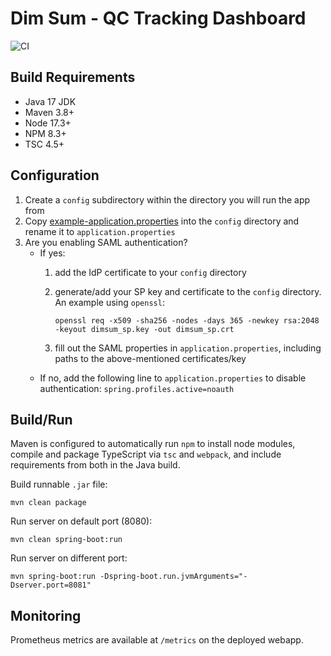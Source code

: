 # Dim Sum - QC Tracking Dashboard

![CI](https://github.com/oicr-gsi/dimsum/actions/workflows/ci.yml/badge.svg)

## Build Requirements

* Java 17 JDK
* Maven 3.8+
* Node 17.3+
* NPM 8.3+
* TSC 4.5+

## Configuration

1. Create a `config` subdirectory within the directory you will run the app from
2. Copy [example-application.properties](example-application.properties) into the `config`
   directory and rename it to `application.properties`
3. Are you enabling SAML authentication?
   * If yes:
     1. add the IdP certificate to your `config` directory
     2. generate/add your SP key and certificate to the `config` directory. An example using `openssl`:
     
        `openssl req -x509 -sha256 -nodes -days 365 -newkey rsa:2048 -keyout dimsum_sp.key -out dimsum_sp.crt`

     3. fill out the SAML properties in `application.properties`, including paths to the
        above-mentioned certificates/key
   * If no, add the following line to `application.properties` to disable authentication:
     `spring.profiles.active=noauth`

## Build/Run

Maven is configured to automatically run `npm` to install node modules, compile and package
TypeScript via `tsc` and `webpack`, and include requirements from both in the Java build.

Build runnable `.jar` file: 

`mvn clean package`

Run server on default port (8080): 

`mvn clean spring-boot:run`

Run server on different port: 

`mvn spring-boot:run -Dspring-boot.run.jvmArguments="-Dserver.port=8081"`

## Monitoring

Prometheus metrics are available at `/metrics` on the deployed webapp.
